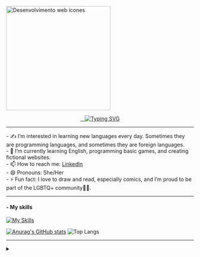 <a href="https://www.flaticon.com/br/icones-gratis/desenvolvimento-web" title="Desenvolvimento web ícones">
  <img align="center" alt="Desenvolvimento web ícones" height="280" src="https://cdn-icons-png.flaticon.com/128/4667/4667917.png" title="Desenvolvimento web ícones">
</a>

<p align="center">
  <a href="https://git.io/typing-svg">
    <img src="https://readme-typing-svg.demolab.com/?lines=👋+Hi,+I’m+Mariana+Torres+Flores;🤝+Welcome+to+my+GitHub+Profile!" alt="Typing SVG"/>
  </a>
</p>
<hr>
- ✍️ I’m interested in learning new languages every day. Sometimes they are programming languages, and sometimes they are foreign languages.
<br>
- 🌱 I’m currently learning English, programming basic games, and creating fictional websites.
<br>
- 📫 How to reach me: <a href="https://www.linkedin.com/in/Mariana-Torres-🏳️‍🌈-289099210">LinkedIn</a>
<br>
- 😄 Pronouns: She/Her
<br>
- ⚡ Fun fact: I love to draw and read, especially comics, and I’m proud to be part of the LGBTQ+ community🏳️‍🌈.
<hr>
<h4>- My skills</h4>

[![My Skills](https://skillicons.dev/icons?i=js,html,css,cs,py)](https://skillicons.dev)

[![Anurag's GitHub stats](https://github-readme-stats.vercel.app/api?username=mariana-rgb&show_icons=true&bg_color=000000)](https://github.com/anuraghazra/github-readme-stats) ![Top Langs](https://github-readme-stats.vercel.app/api/top-langs/?username=mariana-rgb&layout=compact&bg_color=000000)

<hr>
<details align="left">
<summary></summary> 
  - GitHub Stats by <a href="https://github.com/anuraghazra/github-readme-stats">anuraghazra</a><br>
  -  <a href="https://www.flaticon.com/br/icones-gratis/desenvolvimento-web" title="desenvolvimento web ícones">Web development icon created by srip - Flaticon</a>
<div align="right">This README was made by <a href="https://github.com/mariana-rgb">MTF</a>.</div>
 
</details>
